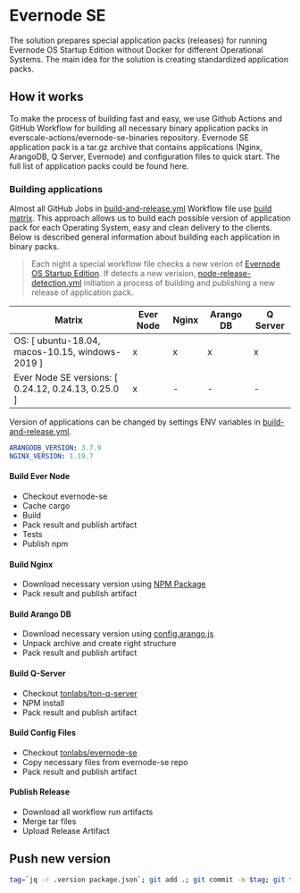 # Evernode SE

The solution prepares special application packs (releases) for running Evernode OS Startup Edition without Docker for different Operational Systems. The main idea for the solution is creating standardized application packs.

## How it works

To make the process of building fast and easy, we use Github Actions and GitHub Workflow for building all necessary binary application packs in everscale-actions/evernode-se-binaries repository. Evernode SE application pack is a tar.gz archive that contains applications (Nginx, ArangoDB, Q Server, Evernode) and configuration files to quick start. The full list of application packs could be found here. 

### Building applications

Almost all GitHub Jobs in [build-and-release.yml](https://github.com/everscale-actions/evernode-se-binaries/blob/main/.github/workflows/build-and-release.yml) Workflow file use [build matrix](https://docs.github.com/en/actions/learn-github-actions/managing-complex-workflows#using-a-build-matrix). This approach allows us to build each possible version of application pack for each Operating System, easy and clean delivery to the clients. Below is described general information about building each application in binary packs.

> Each night a special workflow file checks a new verion of [Evernode OS Startup Edition](https://github.com/tonlabs/evernode-se). If detects a new verision, [node-release-detection.yml](https://github.com/everscale-actions/evernode-se-binaries/blob/main/.github/workflows/node-release-detection.yml) initiation a process of building and publishing a new release of application pack.

| Matrix                                              | Ever Node | Nginx | Arango DB | Q Server |
| --------------------------------------------------- | --------- | ----- | --------- | -------- |
| OS: [ ubuntu-18.04, macos-10.15, windows-2019 ]     | x         | x     | x         | x        |
| Ever Node SE versions: [ 0.24.12, 0.24.13, 0.25.0 ] | x         | -     | -         | -        |

Version of applications can be changed by settings ENV variables in [build-and-release.yml](https://github.com/everscale-actions/evernode-se-binaries/blob/main/.github/workflows/build-and-release.yml). 

```yml
ARANGODB_VERSION: 3.7.9
NGINX_VERSION: 1.19.7
```

#### Build Ever Node

- Checkout evernode-se
- Cache cargo
- Build
- Pack result and publish artifact
- Tests
- Publish npm

#### Build Nginx

- Download necessary version using [NPM Package](https://github.com/everscale-actions/evernode-se-binaries/tree/main/nginx)
- Pack result and publish artifact

#### Build Arango DB

- Download necessary version using [config.arango.js](https://github.com/everscale-actions/evernode-se-binaries/blob/main/config.arangodb.js)
- Unpack archive and create right structure
- Pack result and publish artifact

#### Build Q-Server

- Checkout [tonlabs/ton-q-server](https://github.com/tonlabs/ton-q-server)
- NPM install
- Pack result and publish artifact

#### Build Config Files

- Checkout [tonlabs/evernode-se](https://github.com/tonlabs/evernode-se)
- Copy necessary files from evernode-se repo
- Pack result and publish artifact

#### Publish Release

- Download all workflow run artifacts
- Merge tar files
- Upload Release Artifact


## Push new version
```sh
tag=`jq -r .version package.json`; git add .; git commit -m $tag; git tag $tag -f; git push origin $tag; git push
```